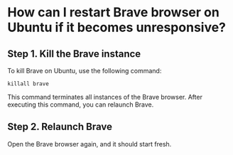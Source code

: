 # How can I restart Brave browser on Ubuntu if it becomes unresponsive?

## Step 1. Kill the Brave instance

To kill Brave on Ubuntu, use the following command:

```
killall brave
```

This command terminates all instances of the Brave browser. After executing this command, you can relaunch Brave.

## Step 2. Relaunch Brave

Open the Brave browser again, and it should start fresh.
